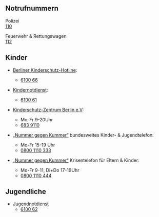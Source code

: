 ## Notrufnummern

Polizei<br>
    [110](tel:+4930110)

Feuerwehr & Rettungswagen<br>
    [112](tel:+4930112)

## Kinder
- [Berliner Kinderschutz-Hotline](www.berliner-notdienst-kinderschutz.de/hotline.html): 
    - [6100 66](tel:+4930610066)

- [Kindernotdienst](https://www.berliner-notdienst-kinderschutz.de/kinder.html): 
    - [6100 61](tel:+4930610061)<br>
- [Kinderschutz-Zentrum Berlin e.V](https://www.kinderschutz-zentrum-berlin.de/telefonberatung.php): 
    - Mo-Fr 9-20Uhr 
    - [683 9110](tel:+49306839110)<br>
- [„Nummer gegen Kummer“](https://www.nummergegenkummer.de/kinder-und-jugendtelefon.html) bundesweites Kinder- & Jugendtelefon: 
    - Mo-Fr 15-19 Uhr
    - [0800 1110 333](tel:+4980011103330)<br>
- [„Nummer gegen Kummer“](https://www.nummergegenkummer.de/elterntelefon.html) Krisentelefon für Eltern & Kinder: 
    - Mo-Fr 9-11, Di+Do 17-19Uhr
    - [0800 1110 444](tel:+498001110444)<br>

## Jugendliche
- [Jugendnotdienst](https://www.berliner-notdienst-kinderschutz.de/jugend.html)
    - [6100 62](tel:+4930610062)<br>

